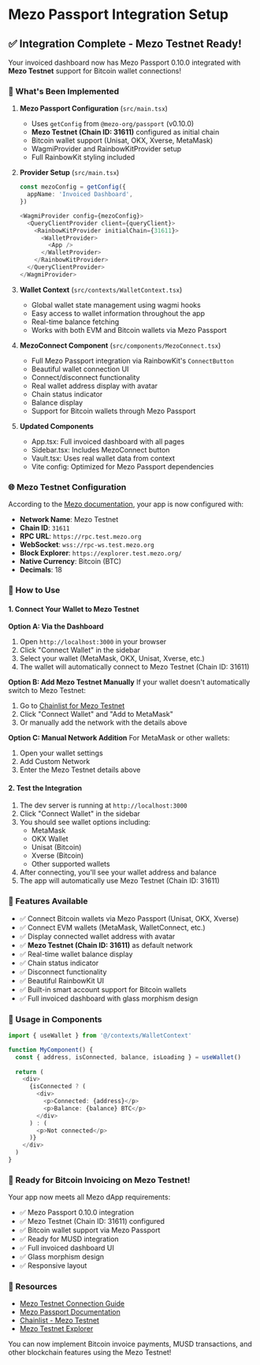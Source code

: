 # Mezo Passport Integration Setup

## ✅ Integration Complete - Mezo Testnet Ready!

Your invoiced dashboard now has Mezo Passport 0.10.0 integrated with **Mezo Testnet** support for Bitcoin wallet connections!

### 🔧 What's Been Implemented

1. **Mezo Passport Configuration** (`src/main.tsx`)
   - Uses `getConfig` from `@mezo-org/passport` (v0.10.0)
   - **Mezo Testnet (Chain ID: 31611)** configured as initial chain
   - Bitcoin wallet support (Unisat, OKX, Xverse, MetaMask)
   - WagmiProvider and RainbowKitProvider setup
   - Full RainbowKit styling included

2. **Provider Setup** (`src/main.tsx`)
   ```typescript
   const mezoConfig = getConfig({ 
     appName: 'Invoiced Dashboard',
   })
   
   <WagmiProvider config={mezoConfig}>
     <QueryClientProvider client={queryClient}>
       <RainbowKitProvider initialChain={31611}>
         <WalletProvider>
           <App />
         </WalletProvider>
       </RainbowKitProvider>
     </QueryClientProvider>
   </WagmiProvider>
   ```

3. **Wallet Context** (`src/contexts/WalletContext.tsx`)
   - Global wallet state management using wagmi hooks
   - Easy access to wallet information throughout the app
   - Real-time balance fetching
   - Works with both EVM and Bitcoin wallets via Mezo Passport

4. **MezoConnect Component** (`src/components/MezoConnect.tsx`)
   - Full Mezo Passport integration via RainbowKit's `ConnectButton`
   - Beautiful wallet connection UI
   - Connect/disconnect functionality
   - Real wallet address display with avatar
   - Chain status indicator
   - Balance display
   - Support for Bitcoin wallets through Mezo Passport

5. **Updated Components**
   - App.tsx: Full invoiced dashboard with all pages
   - Sidebar.tsx: Includes MezoConnect button
   - Vault.tsx: Uses real wallet data from context
   - Vite config: Optimized for Mezo Passport dependencies

### 🌐 Mezo Testnet Configuration

According to the [Mezo documentation](https://mezo.org/docs/users/getting-started/connect/), your app is now configured with:

- **Network Name**: Mezo Testnet
- **Chain ID**: `31611`
- **RPC URL**: `https://rpc.test.mezo.org`
- **WebSocket**: `wss://rpc-ws.test.mezo.org`
- **Block Explorer**: `https://explorer.test.mezo.org/`
- **Native Currency**: Bitcoin (BTC)
- **Decimals**: 18

### 🚀 How to Use

#### 1. Connect Your Wallet to Mezo Testnet

**Option A: Via the Dashboard**
1. Open `http://localhost:3000` in your browser
2. Click "Connect Wallet" in the sidebar
3. Select your wallet (MetaMask, OKX, Unisat, Xverse, etc.)
4. The wallet will automatically connect to Mezo Testnet (Chain ID: 31611)

**Option B: Add Mezo Testnet Manually**
If your wallet doesn't automatically switch to Mezo Testnet:
1. Go to [Chainlist for Mezo Testnet](https://chainlist.org/chain/31611)
2. Click "Connect Wallet" and "Add to MetaMask"
3. Or manually add the network with the details above

**Option C: Manual Network Addition**
For MetaMask or other wallets:
1. Open your wallet settings
2. Add Custom Network
3. Enter the Mezo Testnet details above

#### 2. Test the Integration
1. The dev server is running at `http://localhost:3000`
2. Click "Connect Wallet" in the sidebar
3. You should see wallet options including:
   - MetaMask
   - OKX Wallet
   - Unisat (Bitcoin)
   - Xverse (Bitcoin)
   - Other supported wallets
4. After connecting, you'll see your wallet address and balance
5. The app will automatically use Mezo Testnet (Chain ID: 31611)

### 🎯 Features Available

- ✅ Connect Bitcoin wallets via Mezo Passport (Unisat, OKX, Xverse)
- ✅ Connect EVM wallets (MetaMask, WalletConnect, etc.)
- ✅ Display connected wallet address with avatar
- ✅ **Mezo Testnet (Chain ID: 31611)** as default network
- ✅ Real-time wallet balance display
- ✅ Chain status indicator
- ✅ Disconnect functionality
- ✅ Beautiful RainbowKit UI
- ✅ Built-in smart account support for Bitcoin wallets
- ✅ Full invoiced dashboard with glass morphism design

### 📝 Usage in Components

```typescript
import { useWallet } from '@/contexts/WalletContext'

function MyComponent() {
  const { address, isConnected, balance, isLoading } = useWallet()
  
  return (
    <div>
      {isConnected ? (
        <div>
          <p>Connected: {address}</p>
          <p>Balance: {balance} BTC</p>
        </div>
      ) : (
        <p>Not connected</p>
      )}
    </div>
  )
}
```

### 🎉 Ready for Bitcoin Invoicing on Mezo Testnet!

Your app now meets all Mezo dApp requirements:
- ✅ Mezo Passport 0.10.0 integration
- ✅ Mezo Testnet (Chain ID: 31611) configured
- ✅ Bitcoin wallet support via Mezo Passport
- ✅ Ready for MUSD integration
- ✅ Full invoiced dashboard UI
- ✅ Glass morphism design
- ✅ Responsive layout

### 🔗 Resources

- [Mezo Testnet Connection Guide](https://mezo.org/docs/users/getting-started/connect/)
- [Mezo Passport Documentation](https://mezo.org/docs/developers/getting-started/configure-mezo-passport)
- [Chainlist - Mezo Testnet](https://chainlist.org/chain/31611)
- [Mezo Testnet Explorer](https://explorer.test.mezo.org/)

You can now implement Bitcoin invoice payments, MUSD transactions, and other blockchain features using the Mezo Testnet!
